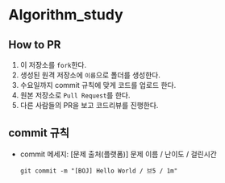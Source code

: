# Algorithm_study

## How to PR
1. 이 저장소를 `fork`한다. 
2. 생성된 원격 저장소에 `이름`으로 폴더를 생성한다.
3. 수요일까지 commit 규칙에 맞게 코드를 업로드 한다.
4. 원본 저장소로 `Pull Request`를 한다.
5. 다른 사람들의 PR을 보고 코드리뷰를 진행한다.

## commit 규칙
- commit 메세지: [문제 출처(플랫폼)] 문제 이름 / 난이도 / 걸린시간
    ```
  git commit -m "[BOJ] Hello World / 브5 / 1m"
   ```
